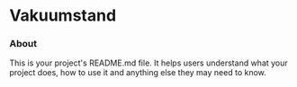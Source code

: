 Vakuumstand
===========

### About

This is your project's README.md file. It helps users understand what your
project does, how to use it and anything else they may need to know.